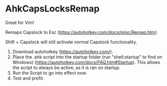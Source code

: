 # AhkCapsLocksRemap

Great for Vim!

Remaps Capslock to Esc (https://autohotkey.com/docs/misc/Remap.htm)

Shift + Capslock will still activate normal Capslock functionality.

1. Download autohotkey (https://autohotkey.com/).
1. Place the .ahk script into the startup folder (run "shell:startup" to find on Windows) (https://autohotkey.com/docs/FAQ.htm#Startup). This allows the script to always be active, as it is ran on startup.
1. Run the Script to go into effect now.
1. Test and profit.
